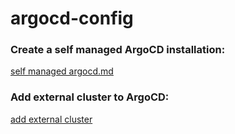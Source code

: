 # argocd-config

### Create a self managed ArgoCD installation:
[self managed argocd.md](./docs/self-managed-argocd.md)


### Add external cluster to ArgoCD:
[add external cluster](./docs/add-external-cluster.md)


